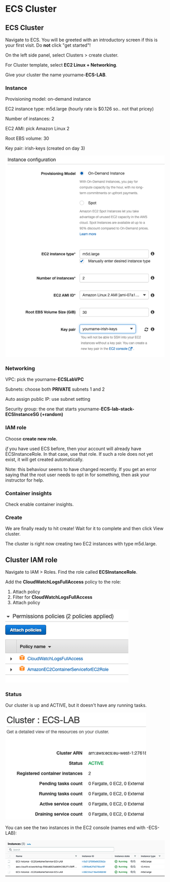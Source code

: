 # ECS Cluster

## ECS Cluster

Navigate to ECS. You will be greeted with an introductory screen if this is your first visit. Do **not** click "get started"!

On the left side panel, select Clusters > create cluster.&#x20;

For Cluster template, select **EC2 Linux + Networking**.&#x20;

Give your cluster the name yourname-**ECS-LAB**.

### Instance

Provisioning model: on-demand instance

EC2 instance type: m5d.large (hourly rate is $0.126 so.. not that pricey)

Number of instances: 2

EC2 AMI: pick Amazon Linux 2

Root EBS volume: 30&#x20;

Key pair: irish-keys (created on day 3)

![](<../../../../.gitbook/assets/image (394).png>)

### &#x20;Networking

VPC: pick the yourname-**ECSLabVPC**

Subnets: choose both **PRIVATE** subnets 1 and 2

Auto assign public IP: use subnet setting

Security group: the one that starts yourname-**ECS-lab-stack-ECSInstanceSG (+random)**

### **IAM role**

Choose **create new role.**&#x20;

_if_ you have used ECS before, then your account will already have ECSInstanceRole. In that case, use that role. If such a role does not yet exist, it will get created automatically.&#x20;

Note: this behaviour seems to have changed recently. If you get an error saying that the root user needs to opt in for something, then ask your instructor for help.&#x20;

### **Container insights**

Check enable container insights.&#x20;

### Create

We are finally ready to hit create! Wait for it to complete and then click View cluster.&#x20;

The cluster is right now creating two EC2 instances with type m5d.large.

## Cluster IAM role

Navigate to IAM > Roles. Find the role called **ECSInstanceRole**.

Add the **CloudWatchLogsFullAccess** policy to the role:

1. Attach policy
2. Filter for **CloudWatchLogsFullAccess**
3. Attach policy

![You did it!](<../../../../.gitbook/assets/image (349).png>)

### Status

Our cluster is up and ACTIVE, but it doesn't have any running tasks.&#x20;

![Our cluster ](<../../../../.gitbook/assets/image (216).png>)

You can see the two instances in the EC2 console (names end with -ECS-LAB):

![EC2 instances.](<../../../../.gitbook/assets/image (388).png>)

